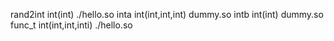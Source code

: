 rand2int int(int) ./hello.so
inta int(int,int,int) dummy.so
intb int(int) dummy.so 
func_t int(int,int,inti) ./hello.so

